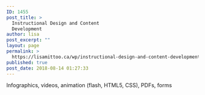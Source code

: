 ```yaml
---
ID: 1455
post_title: >
  Instructional Design and Content
  Development
author: lisa
post_excerpt: ""
layout: page
permalink: >
  https://lisamittoo.ca/wp/instructional-design-and-content-development/
published: true
post_date: 2018-08-14 01:27:33
---
```

Infographics, videos, animation (flash, HTML5, CSS), PDFs, forms